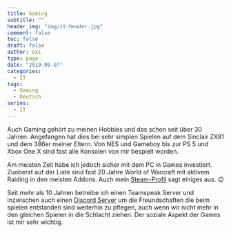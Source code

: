 ```yaml
---
title: Gaming
subtitle: ""
header_img: "img/it-header.jpg"
comment: false
toc: false
draft: false
author: oxi
type: page
date: "2019-09-07"
categories:
  - IT
tags:
  - Gaming
  - Deutsch
series:
  - IT
---
```

Auch Gaming gehört zu meinen Hobbies und das schon seit über 30 Jahren. Angefangen hat dies bei sehr simplen Spielen auf dem Sinclair ZX81 und dem 386er meiner Eltern. Von NES und Gameboy bis zur PS 5 und Xbox One X sind fast alle Konsolen von mir bespielt worden.

Am meisten Zeit habe ich jedoch sicher mit dem PC in Games investiert. Zuoberst auf der Liste sind fast 20 Jahre World of Warcraft mit aktivem Raiding in den meisten Addons. Auch mein <a href="https://steamcommunity.com/id/oxivanisher/" target="_blank" rel="noreferrer noopener">Steam-Profil</a> sagt einiges aus. 😉

Seit mehr als 10 Jahren betreibe ich einen Teamspeak Server und inzwischen auch einen <a rel="noreferrer noopener" aria-label="Discord Server (opens in a new tab)" href="https://discord.gg/Jg8GPQ9" target="_blank">Discord Server</a> um die Freundschaften die beim spielen entstanden sind weiterhin zu pflegen, auch wenn wir nicht mehr in den gleichen Spielen in die Schlacht ziehen. Der soziale Aspekt der Games ist mir sehr wichtig.
